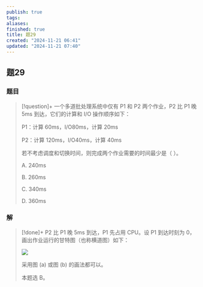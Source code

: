 ```yaml
---
publish: true
tags: 
aliases: 
finished: true
title: 题29
created: "2024-11-21 06:41"
updated: "2024-11-21 07:40"
---
```

## 题29
### 题目
> [!question]+
> 一个多道批处理系统中仅有 P1 和 P2 两个作业，P2 比 P1 晚 5ms 到达，它们的计算和 I/O 操作顺序如下：
> 
> P1：计算 60ms，I/O80ms，计算 20ms
> 
> P2：计算 120ms，I/O40ms，计算 40ms
> 
> 若不考虑调度和切换时间，则完成两个作业需要的时间最少是（ ）。
> 
> A. 240ms
> 
> B. 260ms
> 
> C. 340ms
> 
> D. 360ms
### 解
> [!done]+
> P2 比 P1 晚 5ms 到达，P1 先占用 CPU。设 P1 到达时刻为 0，画出作业运行的甘特图（也称横道图）如下：
> 
> ![](https://img.hwenyi.live/202411081935923.webp)
> 
> 采用图 (a) 或图 (b) 的画法都可以。
> 
> 本题选 B。
